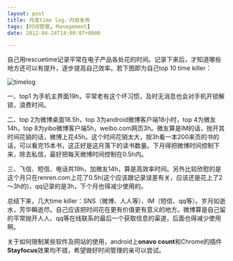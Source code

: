 ```yaml
---
layout: post
title: 月度time log，内自省焉
tags: [时间管理, Management]
date: 2012-04-24T14:09:07+0800

---
```


自己用rescuetime记录平常在电子产品各处花的时间。记录下来后，才知道哪些地方还可以有提升，逐步提高自己效率。若下图即为自己top 10 time killer：

![timelog]

一、top1 为手机主界面19h，平常老有这个坏习惯，及时无消息也会对手机开锁解锁，浪费时间。

二、top 2为微博桌面18.5h，top 3为android微博客户端18小时，top 4为微友14h，top 8为yibo微博客户端5h，weibo.com网页3h。微友算是IM的话，抛开其时间花销的话，微博上花45h。这个时间花销太大，按3h看一本200来页的书的话，可以看完15本书，这正好是这月落下的读书数量。下月得把微博时间控制下来，除去私信，最好把每天微博时间控制在0.5h内。

三、飞信、短信、电话共19h，加微友14h，算是高效率时间。另外比较欣慰的是这个月只在renren.com上花了0.5h(这个应该跟记录误差有关，应该还是花上了2～3h的)，qq记录的是3h，下个月也得减少使用的。

总结下来，几大time killer：SNS（微博、人人等）、IM（短信、qq等）。岁月如逝水，芳华瞬逝尽。自己应该把时间花在更有价值更有意义的地方。微博算是自己留的平常抛开人人、qq等在线联系的最后一个获取信息的渠道，后面也得减少使用啊。

关于如何限制某些软件及网站的使用，android上**onavo count**和Chrome的插件**Stayfocus**效果均不错，希望做好时间管理的亲可以尝试。


[timelog]: {{site.url}}/assets/posts/images/2012-04-24-timelog.png